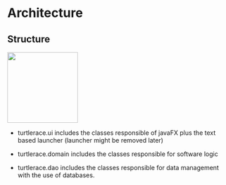 
# Architecture

## Structure

<img src="https://github.com/SirVeggie/otm-harjoitustyo/blob/master/Documentation/Pictures/l-11.png" width="160">

- turtlerace.ui includes the classes responsible of javaFX plus the text based launcher (launcher might be removed later)

- turtlerace.domain includes the classes responsible for software logic

- turtlerace.dao includes the classes responsible for data management with the use of databases.
